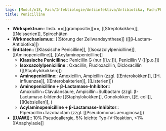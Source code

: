 ```yaml
---
tags: [Modul/m18, Fach/Infektiologie/Antiinfektiva/Antibiotika, Fach/Pharmakologie/Medikament/Übergruppe]
title: Penicilline
---
```

- **Wirkspektrum**:: Insb. ==[[grampositiv]]==, [[Streptokokken]], [[Neisserien]], Spirochäten
- **Wirkmechanismus**:: [[Störung der Zellwandsynthese]] ([[β-Lactam-Antibiotika]])
- **Entitäten**:: [[Klassische Penicilline]], [[Isoxazolylpenicilline]], [[Aminopenicilline]], [[Acylaminopenicilline]]
	- **Klassische Penicilline**:: Penicillin G (nur [[i.v.]]), Penicillin V ([[p.o.]])
	- **Isoxxazolylpenicilline**:: Oxacillin, Flucloxacillin, Dicloxacillin ([[Staphylokokken]])
	- **Aminopenicilline**:: Amoxicillin, Ampicillin (zzgl. [[Enterokokken]], [[H. influenzae]], [[Enterobakterien]], [[Listerien]])
	- **Aminopenicilline + β-Lactamase-Inhibitor**:: Amoxicillin+Clavulansäure, Ampicillin+Sulbactam (zzgl. β-Lactamase-bildende [[Staphylokokken]], Gonokokken, [[E. coli]], [[Klebsiellen]], )
	- **Acylaminopenicilline + β-Lactamase-Inhibitor**:: Piperacillin+Tazobactam (zzgl. [[Pseudomonas aeruginosa]])
- **[[UAW]]**:: 10% Pseudoallergie, 5% leichte Typ-IV-Reaktion, <1% [[Anaphylaxie]]
